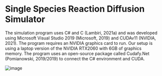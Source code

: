 # Single Species Reaction Diffusion Simulator

The simulation program uses C# and C (Lambiri, 2021a) and was developed using Microsoft Visual Studio 2019 (Microsoft, 2019) and CUDAv11 (NVIDIA, 2021). The program requires an NVIDIA graphics card to run. Our setup is using a laptop version of the NVIDIA RTX2060 with 6GB of graphics memory. The program uses an open-source package called Cudafy.Net (Pomianowski, 2019/2019) to connect the C# environment and CUDA.

 ![image](https://user-images.githubusercontent.com/28689806/134205283-4aeba49c-f263-4e41-afa9-a6e61c6ba0ce.png)


